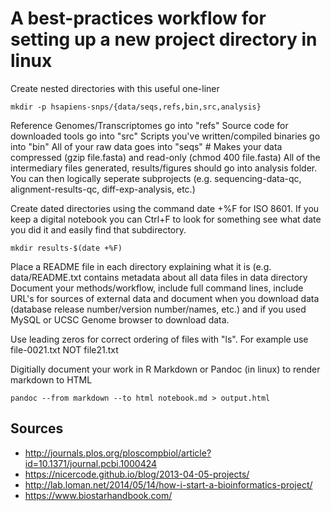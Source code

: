 # A best-practices workflow for setting up a new project directory in linux

Create nested directories with this useful one-liner

    mkdir -p hsapiens-snps/{data/seqs,refs,bin,src,analysis}
    
Reference Genomes/Transcriptomes go into "refs"
Source code for downloaded tools go into "src"
Scripts you've written/compiled binaries go into "bin"
All of your raw data goes into "seqs"  # Makes your data compressed (gzip file.fasta) and read-only (chmod 400 file.fasta)
All of the intermediary files generated, results/figures should go into analysis folder. You can then logically seperate subprojects (e.g. sequencing-data-qc, alignment-results-qc, diff-exp-analysis, etc.)

Create dated directories using the command date +%F for ISO 8601. If you keep a digital notebook you can Ctrl+F to look for something see what date you did it and easily find that subdirectory.

    mkdir results-$(date +%F)

Place a README file in each directory explaining what it is (e.g. data/README.txt contains metadata about all data files in data directory
Document your methods/workflow, include full command lines, include URL's for sources of external data and document when you download data (database release number/version number/names, etc.) and if you used MySQL or UCSC Genome browser to download data.

Use leading zeros for correct ordering of files with "ls". For example use file-0021.txt NOT file21.txt

Digitially document your work in R Markdown or Pandoc (in linux) to render markdown to HTML

    pandoc --from markdown --to html notebook.md > output.html
    
    
## Sources

* <http://journals.plos.org/ploscompbiol/article?id=10.1371/journal.pcbi.1000424>
* <https://nicercode.github.io/blog/2013-04-05-projects/>
* <http://lab.loman.net/2014/05/14/how-i-start-a-bioinformatics-project/>
* <https://www.biostarhandbook.com/>
